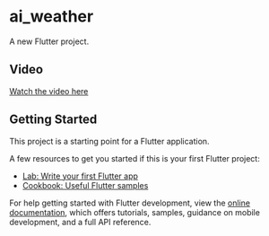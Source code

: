 # ai_weather

A new Flutter project.

## Video



[Watch the video here](https://drive.google.com/file/d/1UjLReZf5vgPUVhcIs2FCssvuKZ6dCbkH/view?usp=drivesdk)


## Getting Started

This project is a starting point for a Flutter application.

A few resources to get you started if this is your first Flutter project:

- [Lab: Write your first Flutter app](https://docs.flutter.dev/get-started/codelab)
- [Cookbook: Useful Flutter samples](https://docs.flutter.dev/cookbook)

For help getting started with Flutter development, view the
[online documentation](https://docs.flutter.dev/), which offers tutorials,
samples, guidance on mobile development, and a full API reference.
